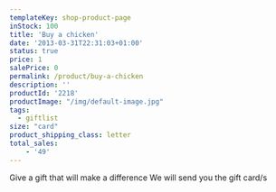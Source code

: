 ```yaml
---
templateKey: shop-product-page
inStock: 100
title: 'Buy a chicken'
date: '2013-03-31T22:31:03+01:00'
status: true
price: 1
salePrice: 0
permalink: /product/buy-a-chicken
description: ''
productId: '2218'
productImage: "/img/default-image.jpg"
tags:
  - giftlist
size: "card"
product_shipping_class: letter
total_sales:
    - '49'
---
```

Give a gift that will make a difference We will send you the gift card/s